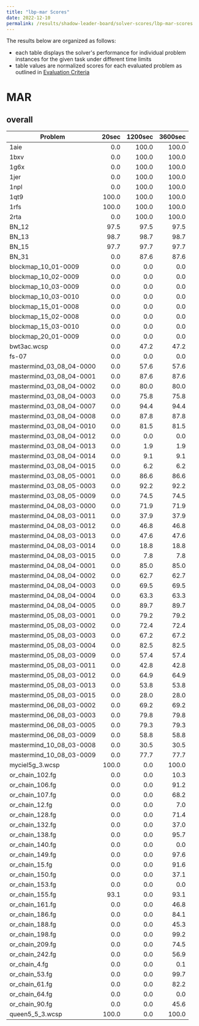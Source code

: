 ```yaml
---
title: "lbp-mar Scores"
date: 2022-12-10
permalink: /results/shadow-leader-board/solver-scores/lbp-mar-scores
---
```




The results below are organized as follows:
- each table displays the solver's performance for individual problem instances for the given task under different time limits
- table values are normalized scores for each evaluated problem as outlined in [Evaluation Criteria](https://uaicompetition.github.io/uci-2022/results/evaluation-criteria/)


# MAR

## overall

|         Problem          | 20sec | 1200sec | 3600sec |
| ------------------------ | ----: | ------: | ------: |
| 1aie                     |   0.0 |   100.0 |   100.0 |
| 1bxv                     |   0.0 |   100.0 |   100.0 |
| 1g6x                     |   0.0 |   100.0 |   100.0 |
| 1jer                     |   0.0 |   100.0 |   100.0 |
| 1npl                     |   0.0 |   100.0 |   100.0 |
| 1qt9                     | 100.0 |   100.0 |   100.0 |
| 1rfs                     | 100.0 |   100.0 |   100.0 |
| 2rta                     |   0.0 |   100.0 |   100.0 |
| BN_12                    |  97.5 |    97.5 |    97.5 |
| BN_13                    |  98.7 |    98.7 |    98.7 |
| BN_15                    |  97.7 |    97.7 |    97.7 |
| BN_31                    |   0.0 |    87.6 |    87.6 |
| blockmap_10_01-0009      |   0.0 |     0.0 |     0.0 |
| blockmap_10_02-0009      |   0.0 |     0.0 |     0.0 |
| blockmap_10_03-0009      |   0.0 |     0.0 |     0.0 |
| blockmap_10_03-0010      |   0.0 |     0.0 |     0.0 |
| blockmap_15_01-0008      |   0.0 |     0.0 |     0.0 |
| blockmap_15_02-0008      |   0.0 |     0.0 |     0.0 |
| blockmap_15_03-0010      |   0.0 |     0.0 |     0.0 |
| blockmap_20_01-0009      |   0.0 |     0.0 |     0.0 |
| bwt3ac.wcsp              |   0.0 |    47.2 |    47.2 |
| fs-07                    |   0.0 |     0.0 |     0.0 |
| mastermind_03_08_04-0000 |   0.0 |    57.6 |    57.6 |
| mastermind_03_08_04-0001 |   0.0 |    87.6 |    87.6 |
| mastermind_03_08_04-0002 |   0.0 |    80.0 |    80.0 |
| mastermind_03_08_04-0003 |   0.0 |    75.8 |    75.8 |
| mastermind_03_08_04-0007 |   0.0 |    94.4 |    94.4 |
| mastermind_03_08_04-0008 |   0.0 |    87.8 |    87.8 |
| mastermind_03_08_04-0010 |   0.0 |    81.5 |    81.5 |
| mastermind_03_08_04-0012 |   0.0 |     0.0 |     0.0 |
| mastermind_03_08_04-0013 |   0.0 |     1.9 |     1.9 |
| mastermind_03_08_04-0014 |   0.0 |     9.1 |     9.1 |
| mastermind_03_08_04-0015 |   0.0 |     6.2 |     6.2 |
| mastermind_03_08_05-0001 |   0.0 |    86.6 |    86.6 |
| mastermind_03_08_05-0003 |   0.0 |    92.2 |    92.2 |
| mastermind_03_08_05-0009 |   0.0 |    74.5 |    74.5 |
| mastermind_04_08_03-0000 |   0.0 |    71.9 |    71.9 |
| mastermind_04_08_03-0011 |   0.0 |    37.9 |    37.9 |
| mastermind_04_08_03-0012 |   0.0 |    46.8 |    46.8 |
| mastermind_04_08_03-0013 |   0.0 |    47.6 |    47.6 |
| mastermind_04_08_03-0014 |   0.0 |    18.8 |    18.8 |
| mastermind_04_08_03-0015 |   0.0 |     7.8 |     7.8 |
| mastermind_04_08_04-0001 |   0.0 |    85.0 |    85.0 |
| mastermind_04_08_04-0002 |   0.0 |    62.7 |    62.7 |
| mastermind_04_08_04-0003 |   0.0 |    69.5 |    69.5 |
| mastermind_04_08_04-0004 |   0.0 |    63.3 |    63.3 |
| mastermind_04_08_04-0005 |   0.0 |    89.7 |    89.7 |
| mastermind_05_08_03-0001 |   0.0 |    79.2 |    79.2 |
| mastermind_05_08_03-0002 |   0.0 |    72.4 |    72.4 |
| mastermind_05_08_03-0003 |   0.0 |    67.2 |    67.2 |
| mastermind_05_08_03-0004 |   0.0 |    82.5 |    82.5 |
| mastermind_05_08_03-0009 |   0.0 |    57.4 |    57.4 |
| mastermind_05_08_03-0011 |   0.0 |    42.8 |    42.8 |
| mastermind_05_08_03-0012 |   0.0 |    64.9 |    64.9 |
| mastermind_05_08_03-0013 |   0.0 |    53.8 |    53.8 |
| mastermind_05_08_03-0015 |   0.0 |    28.0 |    28.0 |
| mastermind_06_08_03-0002 |   0.0 |    69.2 |    69.2 |
| mastermind_06_08_03-0003 |   0.0 |    79.8 |    79.8 |
| mastermind_06_08_03-0005 |   0.0 |    79.3 |    79.3 |
| mastermind_06_08_03-0009 |   0.0 |    58.8 |    58.8 |
| mastermind_10_08_03-0008 |   0.0 |    30.5 |    30.5 |
| mastermind_10_08_03-0009 |   0.0 |    77.7 |    77.7 |
| myciel5g_3.wcsp          | 100.0 |     0.0 |   100.0 |
| or_chain_102.fg          |   0.0 |     0.0 |    10.3 |
| or_chain_106.fg          |   0.0 |     0.0 |    91.2 |
| or_chain_107.fg          |   0.0 |     0.0 |    68.2 |
| or_chain_12.fg           |   0.0 |     0.0 |     7.0 |
| or_chain_128.fg          |   0.0 |     0.0 |    71.4 |
| or_chain_132.fg          |   0.0 |     0.0 |    37.0 |
| or_chain_138.fg          |   0.0 |     0.0 |    95.7 |
| or_chain_140.fg          |   0.0 |     0.0 |     0.0 |
| or_chain_149.fg          |   0.0 |     0.0 |    97.6 |
| or_chain_15.fg           |   0.0 |     0.0 |    91.6 |
| or_chain_150.fg          |   0.0 |     0.0 |    37.1 |
| or_chain_153.fg          |   0.0 |     0.0 |     0.0 |
| or_chain_155.fg          |  93.1 |     0.0 |    93.1 |
| or_chain_161.fg          |   0.0 |     0.0 |    46.8 |
| or_chain_186.fg          |   0.0 |     0.0 |    84.1 |
| or_chain_188.fg          |   0.0 |     0.0 |    45.3 |
| or_chain_198.fg          |   0.0 |     0.0 |    99.2 |
| or_chain_209.fg          |   0.0 |     0.0 |    74.5 |
| or_chain_242.fg          |   0.0 |     0.0 |    56.9 |
| or_chain_4.fg            |   0.0 |     0.0 |     0.1 |
| or_chain_53.fg           |   0.0 |     0.0 |    99.7 |
| or_chain_61.fg           |   0.0 |     0.0 |    82.2 |
| or_chain_64.fg           |   0.0 |     0.0 |     0.0 |
| or_chain_90.fg           |   0.0 |     0.0 |    45.6 |
| queen5_5_3.wcsp          | 100.0 |     0.0 |   100.0 |

